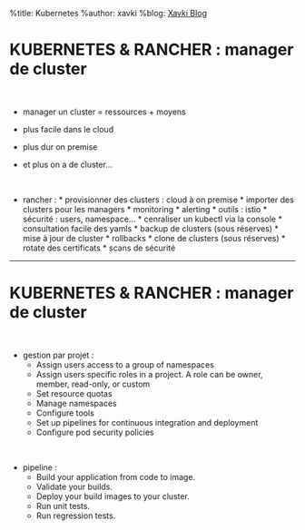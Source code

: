 %title: Kubernetes 
%author: xavki
%blog: [Xavki Blog](https://xavki.blog)


# KUBERNETES & RANCHER : manager de cluster


<br>

* manager un cluster = ressources + moyens

* plus facile dans le cloud

* plus dur on premise

* et plus on a de cluster...

<br>

* rancher : 
		*	provisionner des clusters : cloud à on premise
		* importer des clusters pour les managers
		* monitoring
		* alerting
		* outils : istio
		* sécurité : users, namespace...
		* cenraliser un kubectl via la console
		* consultation facile des yamls
		* backup de clusters (sous réserves)
		* mise à jour de cluster
		* rollbacks
		* clone de clusters (sous réserves)
		* rotate des certificats
		* scans de sécurité

------------------------------------------------------------------


# KUBERNETES & RANCHER : manager de cluster


<br>

* gestion par projet :
    * Assign users access to a group of namespaces
    * Assign users specific roles in a project. A role can be owner, member, read-only, or custom
    * Set resource quotas
    * Manage namespaces
    * Configure tools
    * Set up pipelines for continuous integration and deployment
    * Configure pod security policies

<br>

* pipeline :
    * Build your application from code to image.
    * Validate your builds.
    * Deploy your build images to your cluster.
    * Run unit tests.
    * Run regression tests.


